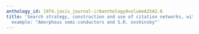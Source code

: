 ```yaml
---
anthology_id: 1974.jasis_journal-ir0anthology0volumeA25A2.6
title: 'Search strategy, construction and use of citation networks, with a socio-scientific
  example: "Amorphous semi-conductors and S.R. ovshinsky"'
---
```

